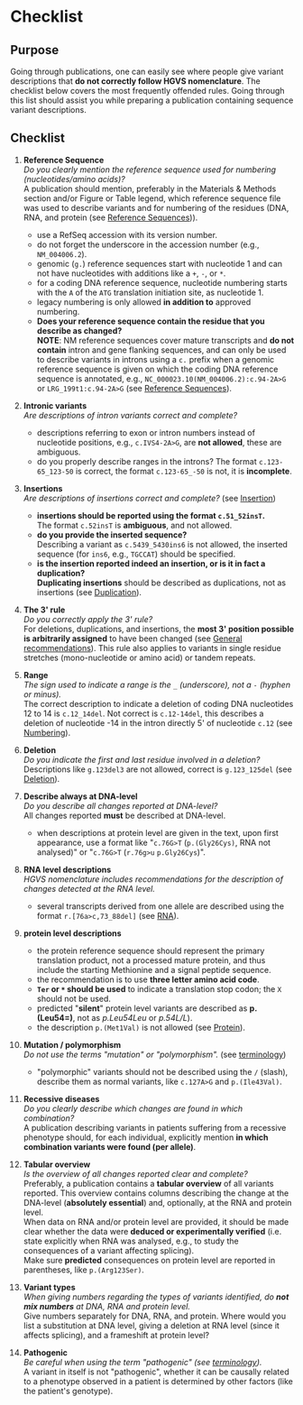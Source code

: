 # Checklist

## Purpose

Going through publications, one can easily see where people give variant descriptions that **do not correctly follow HGVS nomenclature**.
The checklist below covers the most frequently offended rules.
Going through this list should assist you while preparing a publication containing sequence variant descriptions.

## Checklist

1.  **Reference Sequence**<br>
    *Do you clearly mention the reference sequence used for numbering (nucleotides/amino acids)?*<br>
    A publication should mention, preferably in the Materials & Methods section and/or Figure or Table legend, which reference sequence file was used to describe variants and for numbering of the residues (DNA, RNA, and protein (see [Reference Sequences](../background/refseq.md))).
    - use a RefSeq accession with its version number.
    - do not forget the underscore in the accession number (e.g., `NM_004006.2`).
    - genomic (`g.`) reference sequences start with nucleotide 1 and can not have nucleotides with additions like a `+`, `-`, or `*`.
    - for a coding DNA reference sequence, nucleotide numbering starts with the `A` of the `ATG` translation initiation site, as nucleotide 1.
    - legacy numbering is only allowed **in addition to** approved numbering.
    - **Does your reference sequence contain the residue that you describe as changed?**<br>
      **NOTE**: NM reference sequences cover mature transcripts and **do not contain** intron and gene flanking sequences, and can only be used to describe variants in introns using a `c.` prefix when a genomic reference sequence is given on which the coding DNA reference sequence is annotated, e.g., `NC_000023.10(NM_004006.2):c.94-2A>G` or `LRG_199t1:c.94-2A>G` (see [Reference Sequences](../background/refseq.md#DNAc)).

2.  **Intronic variants**<br>
    *Are descriptions of intron variants correct and complete?*
    - descriptions referring to exon or intron numbers instead of nucleotide positions, e.g., <code class="invalid">c.IVS4-2A>G</code>, are **not allowed**, these are ambiguous.
    - do you properly describe ranges in the introns?
      The format `c.123-65_123-50` is correct, the format <code class="invalid">c.123-65_-50</code> is not, it is **incomplete**.

3.  **Insertions**<br>
    *Are descriptions of insertions correct and complete?* (see [Insertion](DNA/insertion.md))
    - **insertions should be reported using the format `c.51_52insT`.**<br>
      The format <code class="invalid">c.52insT</code> is **ambiguous**, and not allowed.
    - **do you provide the inserted sequence?**<br>
      Describing a variant as <code class="invalid">c.5439_5430ins6</code> is not allowed, the inserted sequence (for `ins6`, e.g., `TGCCAT`) should be specified.
    - **is the insertion reported indeed an insertion, or is it in fact a duplication?**<br>
      **Duplicating insertions** should be described as duplications, not as insertions (see [Duplication](DNA/duplication.md)).

4.  **The 3' rule**<br>
    *Do you correctly apply the 3' rule?*<br>
    For deletions, duplications, and insertions, the **most 3' position possible is arbitrarily assigned** to have been changed (see [General recommendations](general.md)).
    This rule also applies to variants in single residue stretches (mono-nucleotide or amino acid) or tandem repeats.

5.  **Range**<br>
    *The sign used to indicate a range is the `_` (underscore), not a `-` (hyphen or minus).*<br>
    The correct description to indicate a deletion of coding DNA nucleotides 12 to 14 is `c.12_14del`.
    Not correct is <code class="invalid">c.12-14del</code>, this describes a deletion of nucleotide -14 in the intron directly 5' of nucleotide `c.12` (see [Numbering](../background/numbering.md)).

6.  **Deletion**<br>
    *Do you indicate the first and last residue involved in a deletion?*<br>
    Descriptions like <code class="invalid">g.123del3</code> are not allowed, correct is `g.123_125del` (see [Deletion](DNA/deletion.md)).

7.  **Describe always at DNA-level**<br>
    *Do you describe all changes reported at DNA-level?*<br>
    All changes reported **must** be described at DNA-level.
    - when descriptions at protein level are given in the text, upon first appearance, use a format like "`c.76G>T` (`p.(Gly26Cys)`, RNA not analysed)" or "`c.76G>T` (`r.76g>u` `p.Gly26Cys`)".

8.  **RNA level descriptions**<br>
    *HGVS nomenclature includes recommendations for the description of changes detected at the RNA level.*
    - several transcripts derived from one allele are described using the format `r.[76a>c,73_88del]` (see [RNA](RNA/alleles.md)).

9.  **protein level descriptions**
    - the protein reference sequence should represent the primary translation product, not a processed mature protein, and thus include the starting Methionine and a signal peptide sequence.
    - the recommendation is to use **three letter amino acid code**.
    - **`Ter` or `*` should be used** to indicate a translation stop codon; the `X` should not be used.
    - predicted "**silent**" protein level variants are described as **p.(Leu54=)**, not as _p.Leu54Leu_ or _p.54L/L_).
    - the description <code class="invalid">p.(Met1Val)</code> is not allowed (see [Protein](protein/substitution.md)).

10. **Mutation / polymorphism**<br>
    *Do not use the terms "mutation" or "polymorphism".* (see [terminology](../background/basics.md#mutation-and-polymorphism))
    - "polymorphic" variants should not be described using the `/` (slash), describe them as normal variants, like `c.127A>G` and `p.(Ile43Val)`.

11. **Recessive diseases**<br>
    *Do you clearly describe which changes are found in which combination?*<br>
    A publication describing variants in patients suffering from a recessive phenotype should, for each individual, explicitly mention **in which combination variants were found (per allele)**.

12. **Tabular overview**<br>
    *Is the overview of all changes reported clear and complete?*<br>
    Preferably, a publication contains a **tabular overview** of all variants reported.
    This overview contains columns describing the change at the DNA-level (**absolutely essential**) and, optionally, at the RNA and protein level.<br>
    When data on RNA and/or protein level are provided, it should be made clear whether the data were **deduced or experimentally verified** (i.e. state explicitly when RNA was analysed, e.g., to study the consequences of a variant affecting splicing).<br>
    Make sure **predicted** consequences on protein level are reported in parentheses, like `p.(Arg123Ser)`.

13. **Variant types**<br>
    _When giving numbers regarding the types of variants identified, do **not mix numbers** at DNA, RNA and protein level._<br>
    Give numbers separately for DNA, RNA, and protein.
    Where would you list a substitution at DNA level, giving a deletion at RNA level (since it affects splicing), and a frameshift at protein level?

14. **Pathogenic**<br>
    *Be careful when using the term "pathogenic" (see [terminology](../background/basics.md#pathogenic)).*<br>
    A variant in itself is not "pathogenic", whether it can be causally related to a phenotype observed in a patient is determined by other factors (like the patient's genotype).
